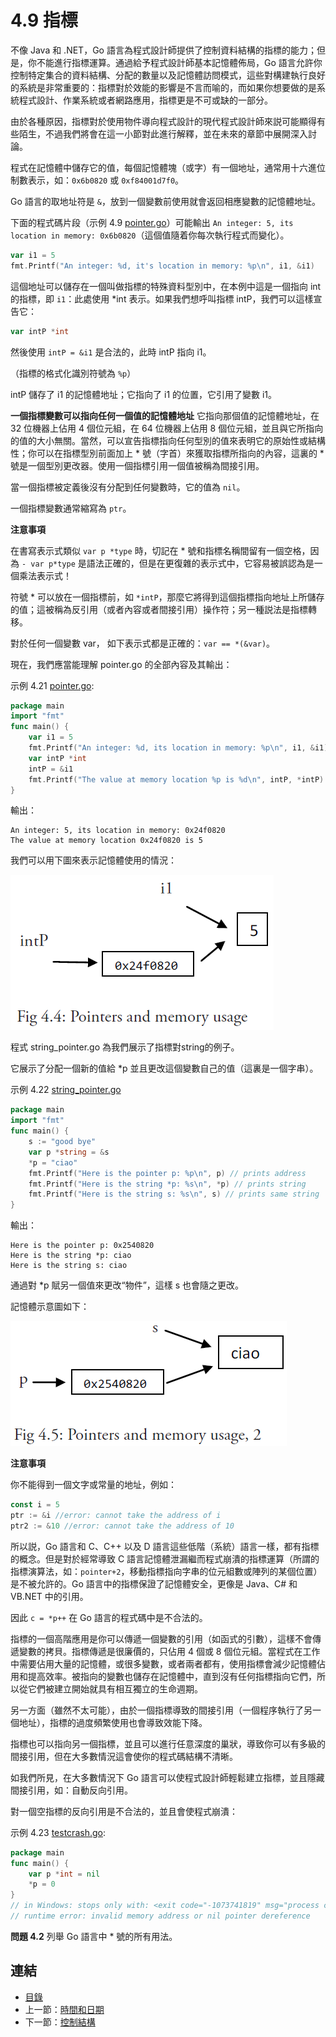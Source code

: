 # 4.9 指標

不像 Java 和 .NET，Go 語言為程式設計師提供了控制資料結構的指標的能力；但是，你不能進行指標運算。通過給予程式設計師基本記憶體佈局，Go 語言允許你控制特定集合的資料結構、分配的數量以及記憶體訪問模式，這些對構建執行良好的系統是非常重要的：指標對於效能的影響是不言而喻的，而如果你想要做的是系統程式設計、作業系統或者網路應用，指標更是不可或缺的一部分。

由於各種原因，指標對於使用物件導向程式設計的現代程式設計師來説可能顯得有些陌生，不過我們將會在這一小節對此進行解釋，並在未來的章節中展開深入討論。

程式在記憶體中儲存它的值，每個記憶體塊（或字）有一個地址，通常用十六進位制數表示，如：`0x6b0820` 或 `0xf84001d7f0`。

Go 語言的取地址符是 `&`，放到一個變數前使用就會返回相應變數的記憶體地址。

下面的程式碼片段（示例 4.9 [pointer.go](examples/chapter_4/pointer.go)）可能輸出 `An integer: 5, its location in memory: 0x6b0820`（這個值隨着你每次執行程式而變化）。

```go
var i1 = 5
fmt.Printf("An integer: %d, it's location in memory: %p\n", i1, &i1)
```

這個地址可以儲存在一個叫做指標的特殊資料型別中，在本例中這是一個指向 int 的指標，即 `i1`：此處使用 *int 表示。如果我們想呼叫指標 intP，我們可以這樣宣告它：

```go
var intP *int
```

然後使用 `intP = &i1` 是合法的，此時 intP 指向 i1。

（指標的格式化識別符號為 `%p`）

intP 儲存了 i1 的記憶體地址；它指向了 i1 的位置，它引用了變數 i1。

**一個指標變數可以指向任何一個值的記憶體地址** 它指向那個值的記憶體地址，在 32 位機器上佔用 4 個位元組，在 64 位機器上佔用 8 個位元組，並且與它所指向的值的大小無關。當然，可以宣告指標指向任何型別的值來表明它的原始性或結構性；你可以在指標型別前面加上 * 號（字首）來獲取指標所指向的內容，這裏的 * 號是一個型別更改器。使用一個指標引用一個值被稱為間接引用。

當一個指標被定義後沒有分配到任何變數時，它的值為 `nil`。

一個指標變數通常縮寫為 `ptr`。

**注意事項**

在書寫表示式類似 `var p *type` 時，切記在 * 號和指標名稱間留有一個空格，因為 `- var p*type` 是語法正確的，但是在更復雜的表示式中，它容易被誤認為是一個乘法表示式！

符號 * 可以放在一個指標前，如 `*intP`，那麼它將得到這個指標指向地址上所儲存的值；這被稱為反引用（或者內容或者間接引用）操作符；另一種説法是指標轉移。

對於任何一個變數 var， 如下表示式都是正確的：`var == *(&var)`。

現在，我們應當能理解 pointer.go 的全部內容及其輸出：

示例 4.21 [pointer.go](examples/chapter_4/pointer.go):

```go
package main
import "fmt"
func main() {
	var i1 = 5
	fmt.Printf("An integer: %d, its location in memory: %p\n", i1, &i1)
	var intP *int
	intP = &i1
	fmt.Printf("The value at memory location %p is %d\n", intP, *intP)
}
```

輸出：

	An integer: 5, its location in memory: 0x24f0820
	The value at memory location 0x24f0820 is 5

我們可以用下圖來表示記憶體使用的情況：

![](images/4.9_fig4.4.png?raw=true)

程式 string_pointer.go 為我們展示了指標對string的例子。

它展示了分配一個新的值給 *p 並且更改這個變數自己的值（這裏是一個字串）。

示例 4.22 [string_pointer.go](examples/chapter_4/string_pointer.go)

```go
package main
import "fmt"
func main() {
	s := "good bye"
	var p *string = &s
	*p = "ciao"
	fmt.Printf("Here is the pointer p: %p\n", p) // prints address
	fmt.Printf("Here is the string *p: %s\n", *p) // prints string
	fmt.Printf("Here is the string s: %s\n", s) // prints same string
}
```

輸出：

	Here is the pointer p: 0x2540820
	Here is the string *p: ciao
	Here is the string s: ciao

通過對 *p 賦另一個值來更改“物件”，這樣 s 也會隨之更改。

記憶體示意圖如下：

![](images/4.9_fig4.5.png?raw=true)

**注意事項** 

你不能得到一個文字或常量的地址，例如：

```go
const i = 5
ptr := &i //error: cannot take the address of i
ptr2 := &10 //error: cannot take the address of 10
```

所以説，Go 語言和 C、C++ 以及 D 語言這些低階（系統）語言一樣，都有指標的概念。但是對於經常導致 C 語言記憶體泄漏繼而程式崩潰的指標運算（所謂的指標演算法，如：`pointer+2`，移動指標指向字串的位元組數或陣列的某個位置）是不被允許的。Go 語言中的指標保證了記憶體安全，更像是 Java、C# 和 VB.NET 中的引用。

因此 `c = *p++` 在 Go 語言的程式碼中是不合法的。

指標的一個高階應用是你可以傳遞一個變數的引用（如函式的引數），這樣不會傳遞變數的拷貝。指標傳遞是很廉價的，只佔用 4 個或 8 個位元組。當程式在工作中需要佔用大量的記憶體，或很多變數，或者兩者都有，使用指標會減少記憶體佔用和提高效率。被指向的變數也儲存在記憶體中，直到沒有任何指標指向它們，所以從它們被建立開始就具有相互獨立的生命週期。

另一方面（雖然不太可能），由於一個指標導致的間接引用（一個程序執行了另一個地址），指標的過度頻繁使用也會導致效能下降。

指標也可以指向另一個指標，並且可以進行任意深度的巢狀，導致你可以有多級的間接引用，但在大多數情況這會使你的程式碼結構不清晰。

如我們所見，在大多數情況下 Go 語言可以使程式設計師輕鬆建立指標，並且隱藏間接引用，如：自動反向引用。

對一個空指標的反向引用是不合法的，並且會使程式崩潰：

示例 4.23 [testcrash.go](examples/chapter_4/testcrash.go):

```go
package main
func main() {
	var p *int = nil
	*p = 0
}
// in Windows: stops only with: <exit code="-1073741819" msg="process crashed"/>
// runtime error: invalid memory address or nil pointer dereference
```

**問題 4.2** 列舉 Go 語言中 * 號的所有用法。

## 連結

- [目錄](directory.md)
- 上一節：[時間和日期](04.8.md)
- 下一節：[控制結構](05.0.md)